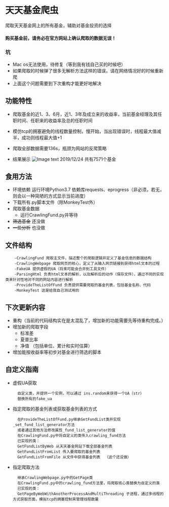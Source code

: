 # 天天基金爬虫
爬取天天基金网上的所有基金，辅助对基金投资的选择

#### 购买基金前，请务必在官方网站上确认爬取的数据无误！

### 坑
- Mac os无法使用，待修复（等到我有钱自己买的时候吧）
- 如果爬取的时候弹了很多无解析方法这样的错误，请在网络情况好的时候重新爬
- 上面这个问题需要到下次重构才能更好地解决
        
## 功能特性
- 爬取基金的近1、3、6月，近1、3年及成立来的收益率，当前基金经理及其任职时间、任职来的收益率及总的任职时间
- 模仿tcp的拥塞避免的线程数量控制，慢开始，当出现错误时，线程最大值减半，成功则线程最大值+1
- 爬取全部数据需要136s，瓶颈为网站的反爬策略

- 结果展示
    ![Image text](./image/result-2.png)
    2019/12/24 共有7571个基金

## 食用方法
- 环境依赖
    运行环境Python3.7
    依赖库requests、eprogress（非必须，若无，则会以一种简陋的方式显示当前进度）
- 下载所有.py脚本文件（除MonkeyTest外）
- 爬取基金数据
    - 运行CrawlingFund.py并等待
- ~~筛选基金~~ 还没做
- ~~一些分析~~ 也没做

## 文件结构

        -CrawlingFund 爬取主文件，描述整个的爬取逻辑并定义了基金信息的数据结构
        -CrawlingWebpage 爬取网页的核心，定义了从输入网页链接到获得html文本的过程
        -FakeUA 提供虚假的UA（将来可能会合并到工具文件）
        -ParsingHtml 负责html文本的解析，以及解析后的动作（保存文件），通过不同的实现类来针对性地对不同的网站内容进行解析
        -ProvideTheListOfFund 负责提供需要爬取的基金列表，包括基金名称、代码
        -MonkeyTest 这是给我自己测试用的
        
## 下次更新内容
- 重构（当前的代码结构实在是太混乱了，增加新的功能需要先等待重构完成。）
- 增加新的爬取字段
  - 标准差
  - 夏普比率
  - 净值 （包括单位、累计和实时估算）
- 增加能按收益率等初步对基金进行筛选的脚本

## 自定义指南
- 虚假UA获取
        
        自定义类，并提供一个实例，可以通过 ins.random来获得一个UA（str）
        替换所有的fake_ua

- 指定爬取的基金列表或获取基金列表的方式

        在ProvideTheListOfFund.py继承GetFundList类并实现_set_fund_list_generator方法
        或者通过其他方法修改属性_fund_list_generator的值
        在CrawlingFund.py中将自定义的类传入crawling_fund方法
        已实现的类：
        GetFundListByWeb 从天天基金网站下载全部基金列表
        GetFundListFromList 传入要爬取的基金列表
        GetFundListFromFile 从文件中获得基金列表  （这个还没做）
        
- 指定爬取方法
        
        继承CrawlingWebpage.py中的GetPage类
        在CrawlingFund.py中的crawling_fund方法里，将爬取核心类替换为自定义的类
        已实现的类：
        GetPageByWebWithAnotherProcessAndMultiThreading 子进程，通过多线程的方式获取页面，模拟tcp的拥塞控制来管理线程数量
        
